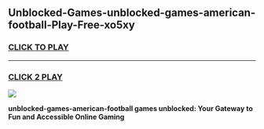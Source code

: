 
## Unblocked-Games-unblocked-games-american-football-Play-Free-xo5xy
<h3>
<a href="https://premium76.site?title=unblocked-games-american-football&ref=15A">CLICK TO PLAY</a></h3>
<hr>

<h3>
<a href="https://premium76.site?title=unblocked-games-american-football&ref=15A">CLICK 2 PLAY</a>
  
</h3>

<a href="https://premium76.site?title=unblocked-games-american-football&ref=15A"><img src="https://clearcache.store/games.png"></a>


**unblocked-games-american-football games unblocked: Your Gateway to Fun and Accessible Online Gaming**
